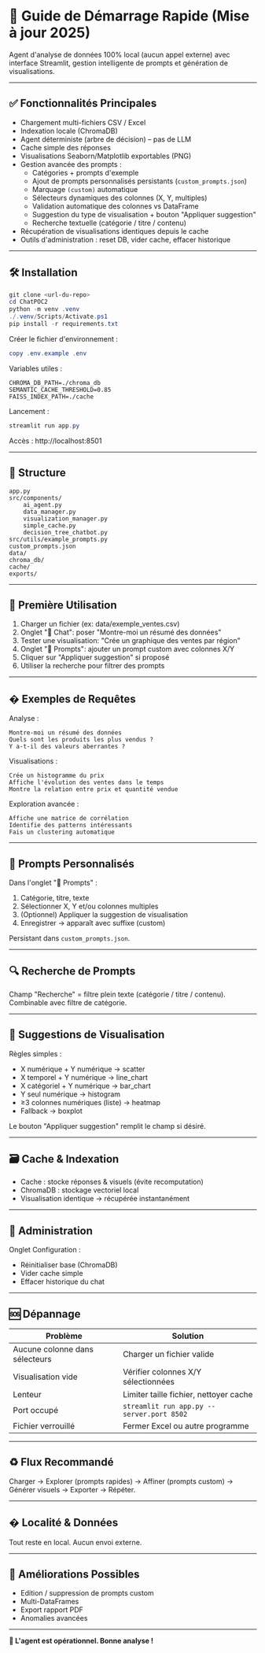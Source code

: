# 🚀 Guide de Démarrage Rapide (Mise à jour 2025)

Agent d'analyse de données 100% local (aucun appel externe) avec interface Streamlit, gestion intelligente de prompts et génération de visualisations.

---
## ✅ Fonctionnalités Principales

- Chargement multi-fichiers CSV / Excel
- Indexation locale (ChromaDB)
- Agent déterministe (arbre de décision) – pas de LLM
- Cache simple des réponses
- Visualisations Seaborn/Matplotlib exportables (PNG)
- Gestion avancée des prompts :
	- Catégories + prompts d'exemple
	- Ajout de prompts personnalisés persistants (`custom_prompts.json`)
	- Marquage `(custom)` automatique
	- Sélecteurs dynamiques des colonnes (X, Y, multiples)
	- Validation automatique des colonnes vs DataFrame
	- Suggestion du type de visualisation + bouton "Appliquer suggestion"
	- Recherche textuelle (catégorie / titre / contenu)
- Récupération de visualisations identiques depuis le cache
- Outils d'administration : reset DB, vider cache, effacer historique

---
## 🛠 Installation

```powershell
git clone <url-du-repo>
cd ChatPOC2
python -m venv .venv
./.venv/Scripts/Activate.ps1
pip install -r requirements.txt
```

Créer le fichier d'environnement :
```powershell
copy .env.example .env
```

Variables utiles :
```env
CHROMA_DB_PATH=./chroma_db
SEMANTIC_CACHE_THRESHOLD=0.85
FAISS_INDEX_PATH=./cache
```

Lancement :
```powershell
streamlit run app.py
```

Accès : http://localhost:8501

---
## 📂 Structure
```
app.py
src/components/
	ai_agent.py
	data_manager.py
	visualization_manager.py
	simple_cache.py
	decision_tree_chatbot.py
src/utils/example_prompts.py
custom_prompts.json
data/
chroma_db/
cache/
exports/
```

---
## 🚀 Première Utilisation
1. Charger un fichier (ex: data/exemple_ventes.csv)
2. Onglet "💬 Chat": poser "Montre-moi un résumé des données"
3. Tester une visualisation: "Crée un graphique des ventes par région"
4. Onglet "🧪 Prompts": ajouter un prompt custom avec colonnes X/Y
5. Cliquer sur "Appliquer suggestion" si proposé
6. Utiliser la recherche pour filtrer des prompts

---
## � Exemples de Requêtes

Analyse :
```
Montre-moi un résumé des données
Quels sont les produits les plus vendus ?
Y a-t-il des valeurs aberrantes ?
```

Visualisations :
```
Crée un histogramme du prix
Affiche l'évolution des ventes dans le temps
Montre la relation entre prix et quantité vendue
```

Exploration avancée :
```
Affiche une matrice de corrélation
Identifie des patterns intéressants
Fais un clustering automatique
```

---
## 🧪 Prompts Personnalisés
Dans l'onglet "🧪 Prompts" :
1. Catégorie, titre, texte
2. Sélectionner X, Y et/ou colonnes multiples
3. (Optionnel) Appliquer la suggestion de visualisation
4. Enregistrer → apparaît avec suffixe (custom)

Persistant dans `custom_prompts.json`.

---
## 🔍 Recherche de Prompts
Champ "Recherche" = filtre plein texte (catégorie / titre / contenu). Combinable avec filtre de catégorie.

---
## 🧠 Suggestions de Visualisation
Règles simples :
- X numérique + Y numérique → scatter
- X temporel + Y numérique → line_chart
- X catégoriel + Y numérique → bar_chart
- Y seul numérique → histogram
- ≥3 colonnes numériques (liste) → heatmap
- Fallback → boxplot

Le bouton "Appliquer suggestion" remplit le champ si désiré.

---
## 🗃 Cache & Indexation
- Cache : stocke réponses & visuels (évite recomputation)
- ChromaDB : stockage vectoriel local
- Visualisation identique → récupérée instantanément

---
## 🔧 Administration
Onglet Configuration :
- Réinitialiser base (ChromaDB)
- Vider cache simple
- Effacer historique du chat

---
## 🆘 Dépannage
| Problème | Solution |
|----------|----------|
| Aucune colonne dans sélecteurs | Charger un fichier valide |
| Visualisation vide | Vérifier colonnes X/Y sélectionnées |
| Lenteur | Limiter taille fichier, nettoyer cache |
| Port occupé | `streamlit run app.py --server.port 8502` |
| Fichier verrouillé | Fermer Excel ou autre programme |

---
## ♻️ Flux Recommandé
Charger → Explorer (prompts rapides) → Affiner (prompts custom) → Générer visuels → Exporter → Répéter.

---
## � Localité & Données
Tout reste en local. Aucun envoi externe.

---
## 🚀 Améliorations Possibles
- Edition / suppression de prompts custom
- Multi-DataFrames
- Export rapport PDF
- Anomalies avancées

---
**🎉 L'agent est opérationnel. Bonne analyse !**
